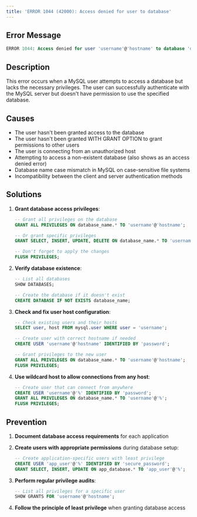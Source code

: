 ```yaml
---
title: 'ERROR 1044 (42000): Access denied for user to database'
---
```


## Error Message

```sql
ERROR 1044: Access denied for user 'username'@'hostname' to database 'database_name'
```

## Description

This error occurs when a MySQL user attempts to access a database but lacks the necessary privileges. The user can successfully authenticate with the MySQL server but doesn't have permission to use the specified database.

## Causes

- The user hasn't been granted access to the database
- The user hasn't been granted WITH GRANT OPTION to grant permissions to other users
- The user is connecting from an unauthorized host
- Attempting to access a non-existent database (also shows as an access denied error)
- Database name case mismatch in MySQL on case-sensitive file systems
- Incompatibility between the client and server authentication methods

## Solutions

1. **Grant database access privileges**:

   ```sql
   -- Grant all privileges on the database
   GRANT ALL PRIVILEGES ON database_name.* TO 'username'@'hostname';

   -- Or grant specific privileges
   GRANT SELECT, INSERT, UPDATE, DELETE ON database_name.* TO 'username'@'hostname';

   -- Don't forget to apply the changes
   FLUSH PRIVILEGES;
   ```

2. **Verify database existence**:

   ```sql
   -- List all databases
   SHOW DATABASES;

   -- Create the database if it doesn't exist
   CREATE DATABASE IF NOT EXISTS database_name;
   ```

3. **Check and fix user host configuration**:

   ```sql
   -- Check existing users and their hosts
   SELECT user, host FROM mysql.user WHERE user = 'username';

   -- Create user with correct hostname if needed
   CREATE USER 'username'@'hostname' IDENTIFIED BY 'password';

   -- Grant privileges to the new user
   GRANT ALL PRIVILEGES ON database_name.* TO 'username'@'hostname';
   FLUSH PRIVILEGES;
   ```

4. **Use wildcard host to allow connections from any host**:

   ```sql
   -- Create user that can connect from anywhere
   CREATE USER 'username'@'%' IDENTIFIED BY 'password';
   GRANT ALL PRIVILEGES ON database_name.* TO 'username'@'%';
   FLUSH PRIVILEGES;
   ```

## Prevention

1. **Document database access requirements** for each application

2. **Create users with appropriate permissions** during database setup:

   ```sql
   -- Create application-specific users with least privilege
   CREATE USER 'app_user'@'%' IDENTIFIED BY 'secure_password';
   GRANT SELECT, INSERT, UPDATE ON app_database.* TO 'app_user'@'%';
   ```

3. **Perform regular privilege audits**:

   ```sql
   -- List all privileges for a specific user
   SHOW GRANTS FOR 'username'@'hostname';
   ```

4. **Follow the principle of least privilege** when granting database access
